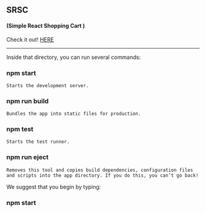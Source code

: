 ## SRSC  
#### (Simple React Shopping Cart )
Check it out! [HERE](https://cloned2k16.github.io/SRSC/)  
  
--------------------------------------------------------  
Inside that directory, you can run several commands:  

###  npm start  
    Starts the development server.  

###  npm run build  
    Bundles the app into static files for production.  

###  npm test  
    Starts the test runner.  

###  npm run eject  
    Removes this tool and copies build dependencies, configuration files  
    and scripts into the app directory. If you do this, you can’t go back!  

We suggest that you begin by typing:  

###  npm start

